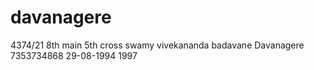 # davanagere

4374/21 8th main 5th cross swamy vivekananda badavane Davanagere
7353734868    29-08-1994   1997
